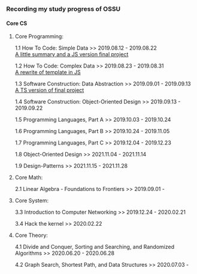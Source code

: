### Recording my study progress of OSSU

#### Core CS

1. Core Programming:

    1.1 How To Code: Simple Data >> 2019.08.12 - 2019.08.22<br>
    [A little summary and a JS version final project](https://htmlpreview.github.io/?https://github.com/KoaLaYT/OSSU/blob/master/Core-CS/1-Core-Programming/1-How-To-Code-Simple-Data/8-Final-Project-JS/index.html)

    1.2 How To Code: Complex Data >> 2019.08.23 - 2019.08.31<br>
    [A rewrite of template in JS](https://htmlpreview.github.io/?https://github.com/KoaLaYT/OSSU/blob/master/Core-CS/1-Core-Programming/2-How-To-Code-Complex-Data/16-Summary/index.html)

    1.3 Software Construction: Data Abstraction >> 2019.09.01 - 2019.09.13<br>
    [A TS version of final project](https://htmlpreview.github.io/?https://github.com/KoaLaYT/OSSU/blob/master/Core-CS/1-Core-Programming/3-Software-Construction-Data-Abstraction/6-Final-Project-TS/dist/index.html)

    1.4 Software Construction: Object-Oriented Design >> 2019.09.13 - 2019.09.22

    1.5 Programming Languages, Part A >> 2019.10.03 - 2019.10.24

    1.6 Programming Languages, Part B >> 2019.10.24 - 2019.11.05

    1.7 Programming Languages, Part C >> 2019.12.04 - 2019.12.23

    1.8 Object-Oriented Design >> 2021.11.04 - 2021.11.14

    1.9 Design-Patterns >> 2021.11.15 - 2021.11.28

2. Core Math:

    2.1 Linear Algebra - Foundations to Frontiers >> 2019.09.01 -

3. Core System:

    3.3 Introduction to Computer Networking >> 2019.12.24 - 2020.02.21

    3.4 Hack the kernel >> 2020.02.22

4. Core Theory:

    4.1 Divide and Conquer, Sorting and Searching, and Randomized Algorithms >> 2020.06.20 - 2020.06.28

    4.2 Graph Search, Shortest Path, and Data Structures >> 2020.07.03 -
